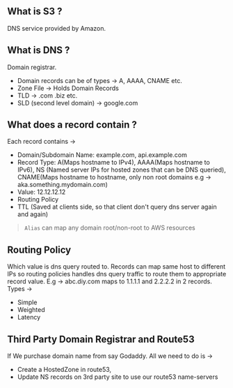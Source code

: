 ## What is S3 ?
DNS service provided by Amazon.
## What is DNS ?
Domain registrar. 
- Domain records can be of types -> A, AAAA, CNAME etc.
- Zone File -> Holds Domain Records
- TLD -> .com .biz etc.
- SLD (second level domain) -> google.com
## What does a record contain ?
Each record contains ->
- Domain/Subdomain Name: example.com, api.example.com
- Record Type: A(Maps hostname to IPv4), AAAA(Maps hostname to IPv6), NS (Named server IPs for hosted zones that can be DNS queried), CNAME(Maps hostname to hostname, only non root domains e.g -> aka.something.mydomain.com)
- Value: 12.12.12.12
- Routing Policy
- TTL (Saved at clients side, so that client don't query dns server again and again)
> `Alias` can map any domain root/non-root to AWS resources
## Routing Policy
Which value is dns query routed to. Records can map same host to different IPs so routing policies handles dns query traffic to route them to appropriate record value. E.g -> abc.diy.com maps to 1.1.1.1 and 2.2.2.2 in 2 records.
Types ->
- Simple
- Weighted
- Latency
## Third Party Domain Registrar and Route53
If We purchase domain name from say Godaddy. All we need to do is ->
- Create a HostedZone in route53,
- Update NS records on 3rd party site to use our route53 name-servers